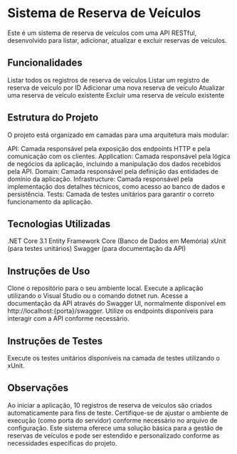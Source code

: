 # Sistema de Reserva de Veículos
Este é um sistema de reserva de veículos com uma API RESTful, desenvolvido para listar, adicionar, atualizar e excluir reservas de veículos.

## Funcionalidades
Listar todos os registros de reserva de veículos
Listar um registro de reserva de veículo por ID
Adicionar uma nova reserva de veículo
Atualizar uma reserva de veículo existente
Excluir uma reserva de veículo existente
## Estrutura do Projeto
O projeto está organizado em camadas para uma arquitetura mais modular:

API: Camada responsável pela exposição dos endpoints HTTP e pela comunicação com os clientes.
Application: Camada responsável pela lógica de negócios da aplicação, incluindo a manipulação dos dados recebidos pela API.
Domain: Camada responsável pela definição das entidades de domínio da aplicação.
Infrastructure: Camada responsável pela implementação dos detalhes técnicos, como acesso ao banco de dados e persistência.
Tests: Camada de testes unitários para garantir o correto funcionamento da aplicação.
## Tecnologias Utilizadas
.NET Core 3.1
Entity Framework Core (Banco de Dados em Memória)
xUnit (para testes unitários)
Swagger (para documentação da API)
## Instruções de Uso
Clone o repositório para o seu ambiente local.
Execute a aplicação utilizando o Visual Studio ou o comando dotnet run.
Acesse a documentação da API através do Swagger UI, normalmente disponível em http://localhost:{porta}/swagger.
Utilize os endpoints disponíveis para interagir com a API conforme necessário.
## Instruções de Testes
Execute os testes unitários disponíveis na camada de testes utilizando o xUnit.
## Observações
Ao iniciar a aplicação, 10 registros de reserva de veículos são criados automaticamente para fins de teste.
Certifique-se de ajustar o ambiente de execução (como porta do servidor) conforme necessário no arquivo de configuração.
Este sistema oferece uma solução básica para a gestão de reservas de veículos e pode ser estendido e personalizado conforme as necessidades específicas do projeto.

